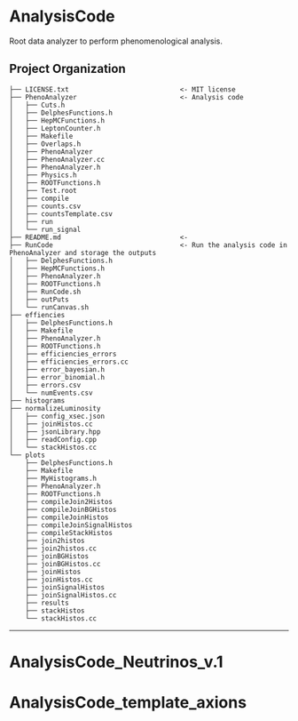 # AnalysisCode
Root data analyzer to perform phenomenological analysis.  

Project Organization
--------

    ├── LICENSE.txt                            <- MIT license 
    ├── PhenoAnalyzer                          <- Analysis code
    │   ├── Cuts.h
    │   ├── DelphesFunctions.h
    │   ├── HepMCFunctions.h
    │   ├── LeptonCounter.h
    │   ├── Makefile
    │   ├── Overlaps.h
    │   ├── PhenoAnalyzer
    │   ├── PhenoAnalyzer.cc
    │   ├── PhenoAnalyzer.h
    │   ├── Physics.h
    │   ├── ROOTFunctions.h
    │   ├── Test.root
    │   ├── compile
    │   ├── counts.csv
    │   ├── countsTemplate.csv
    │   ├── run
    │   └── run_signal
    ├── README.md                              <- 
    ├── RunCode                                <- Run the analysis code in PhenoAnalyzer and storage the outputs
    │   ├── DelphesFunctions.h         
    │   ├── HepMCFunctions.h
    │   ├── PhenoAnalyzer.h
    │   ├── ROOTFunctions.h
    │   ├── RunCode.sh
    │   ├── outPuts
    │   └── runCanvas.sh
    ├── effiencies
    │   ├── DelphesFunctions.h
    │   ├── Makefile
    │   ├── PhenoAnalyzer.h
    │   ├── ROOTFunctions.h
    │   ├── efficiencies_errors
    │   ├── efficiencies_errors.cc
    │   ├── error_bayesian.h
    │   ├── error_binomial.h
    │   ├── errors.csv
    │   └── numEvents.csv
    ├── histograms
    ├── normalizeLuminosity
    │   ├── config_xsec.json
    │   ├── joinHistos.cc
    │   ├── jsonLibrary.hpp
    │   ├── readConfig.cpp
    │   └── stackHistos.cc
    └── plots
        ├── DelphesFunctions.h
        ├── Makefile
        ├── MyHistograms.h
        ├── PhenoAnalyzer.h
        ├── ROOTFunctions.h
        ├── compileJoin2Histos
        ├── compileJoinBGHistos
        ├── compileJoinHistos
        ├── compileJoinSignalHistos
        ├── compileStackHistos
        ├── join2histos
        ├── join2histos.cc
        ├── joinBGHistos
        ├── joinBGHistos.cc
        ├── joinHistos
        ├── joinHistos.cc
        ├── joinSignalHistos
        ├── joinSignalHistos.cc
        ├── results
        ├── stackHistos
        └── stackHistos.cc
    
    
--------
# AnalysisCode_Neutrinos_v.1
# AnalysisCode_template_axions
